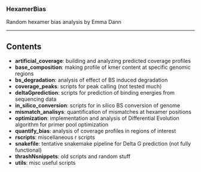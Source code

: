 ### HexamerBias
Random hexamer bias analysis by Emma Dann 
***
## Contents
* __artificial_coverage__: building and analyzing predicted coverage profiles
* __base_composition__: making profile of kmer content at specific genomic regions
* __bs_degradation__: analysis of effect of BS induced degradation
* __coverage_peaks__: scripts for peak calling (not tested much)
* __deltaGprediction__: scripts for prediction of binding energies from sequencing data
* __in_silico_conversion__: scripts for in silico BS conversion of genome
* __mismatch_analisys__: quantification of mismatches at hexamer positions
* __optimization__: implementation and analysis of Differential Evolution algorithm for primer pool optimization
* __quantify_bias__: analysis of coverage profiles in regions of interest
* __rscripts__: miscellaneous r scripts
* __snakefile__: tentative snakemake pipeline for Delta G prediction (not fully functional)
* __thrashNsnippets__: old scripts and random stuff
* __utils__: misc useful scripts
